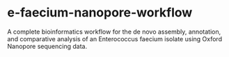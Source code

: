 # e-faecium-nanopore-workflow
A complete bioinformatics workflow for the de novo assembly, annotation, and comparative analysis of an Enterococcus faecium isolate using Oxford Nanopore sequencing data.
